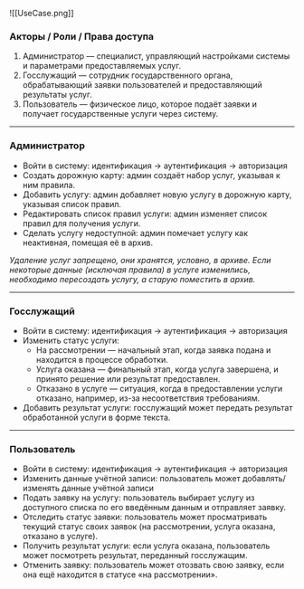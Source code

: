 ![[UseСase.png]]
### Акторы / Роли / Права доступа
1. Администратор — специалист, управляющий настройками системы и параметрами предоставляемых услуг.
2. Госслужащий — сотрудник государственного органа, обрабатывающий заявки пользователей и предоставляющий результаты услуг.
3. Пользователь — физическое лицо, которое подаёт заявки и получает государственные услуги через систему.

---

### Администратор
- Войти в систему: идентификация → аутентификация → авторизация
- Создать дорожную карту: админ создаёт набор услуг, указывая к ним правила.
- Добавить услугу: админ добавляет новую услугу в дорожную карту, указывая список правил.
- Редактировать список правил услуги: админ изменяет список правил для получения услуги.
- Сделать услугу недоступной: админ помечает услугу как неактивная, помещая её в архив.

*Удаление услуг запрещено, они хранятся, условно, в архиве. Если некоторые данные (исключая правила) в услуге изменились, необходимо пересоздать услугу, а старую поместить в архив.*

---

### Госслужащий
- Войти в систему: идентификация → аутентификация → авторизация
- Изменить статус услуги:
	- На рассмотрении — начальный этап, когда заявка подана и находится в процессе обработки.
	- Услуга оказана — финальный этап, когда услуга завершена, и принято решение или результат предоставлен.
	- Отказано в услуге — ситуация, когда в предоставлении услуги отказано, например, из-за несоответствия требованиям.
- Добавить результат услуги: госслужащий может передать результат обработанной услуги в форме текста.

---

### Пользователь
- Войти в систему: идентификация → аутентификация → авторизация
- Изменить данные учётной записи: пользователь может добавлять/изменять данные учётной записи
- Подать заявку на услугу: пользователь выбирает услугу из доступного списка по его введённым данным и отправляет заявку.
- Отследить статус заявки: пользователь может просматривать текущий статус своих заявок (на рассмотрении, услуга оказана, отказано в услуге).
- Получить результат услуги: если услуга оказана, пользователь может посмотреть результат, переданный госслужащим.
- Отменить заявку: пользователь может отозвать свою заявку, если она ещё находится в статусе «на рассмотрении».
